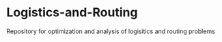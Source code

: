 # Logistics-and-Routing
Repository for optimization and analysis of logisitics and routing problems
